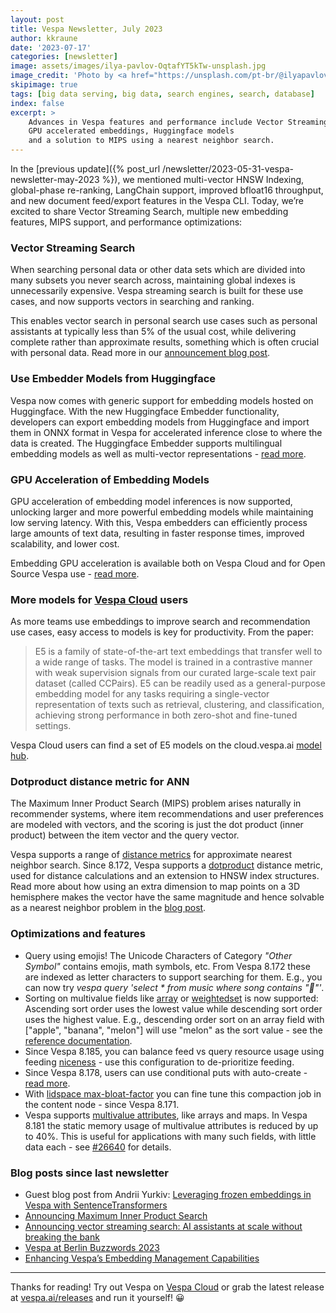 ```yaml
---
layout: post
title: Vespa Newsletter, July 2023
author: kkraune
date: '2023-07-17'
categories: [newsletter]
image: assets/images/ilya-pavlov-OqtafYT5kTw-unsplash.jpg
image_credit: 'Photo by <a href="https://unsplash.com/pt-br/@ilyapavlov?utm_source=unsplash&utm_medium=referral&utm_content=creditCopyText">Ilya Pavlov</a> on <a href="https://unsplash.com/photos/OqtafYT5kTw?utm_source=unsplash&utm_medium=referral&utm_content=creditCopyText">Unsplash</a>'
skipimage: true
tags: [big data serving, big data, search engines, search, database]
index: false
excerpt: >
    Advances in Vespa features and performance include Vector Streaming Search,
    GPU accelerated embeddings, Huggingface models
    and a solution to MIPS using a nearest neighbor search.
---
```


In the [previous update]({% post_url /newsletter/2023-05-31-vespa-newsletter-may-2023 %}),
we mentioned multi-vector HNSW Indexing, global-phase re-ranking, LangChain support, improved bfloat16 throughput,
and new document feed/export features in the Vespa CLI.
Today, we’re excited to share Vector Streaming Search, multiple new embedding features,
MIPS support, and performance optimizations:


### Vector Streaming Search
When searching personal data or other data sets which are divided into many subsets you never search across,
maintaining global indexes is unnecessarily expensive.
Vespa streaming search is built for these use cases, and now supports vectors in searching and ranking.

This enables vector search in personal search use cases such as personal assistants
at typically less than 5% of the usual cost,
while delivering complete rather than approximate results,
something which is often crucial with personal data.
Read more in our [announcement blog post](https://blog.vespa.ai/announcing-vector-streaming-search/).


### Use Embedder Models from Huggingface
Vespa now comes with generic support for embedding models hosted on Huggingface.
With the new Huggingface Embedder functionality,
developers can export embedding models from Huggingface
and import them in ONNX format in Vespa for accelerated inference close to where the data is created.
The Huggingface Embedder supports multilingual embedding models as well as multi-vector representations -
[read more](https://blog.vespa.ai/enhancing-vespas-embedding-management-capabilities/).


### GPU Acceleration of Embedding Models
GPU acceleration of embedding model inferences is now supported,
unlocking larger and more powerful embedding models while maintaining low serving latency.
With this, Vespa embedders can efficiently process large amounts of text data,
resulting in faster response times, improved scalability, and lower cost.

Embedding GPU acceleration is available both on Vespa Cloud and for Open Source Vespa use -
[read more](https://blog.vespa.ai/enhancing-vespas-embedding-management-capabilities/).


### More models for [Vespa Cloud](https://cloud.vespa.ai/) users
As more teams use embeddings to improve search and recommendation use cases,
easy access to models is key for productivity. From the paper:

> E5 is a family of state-of-the-art text embeddings that transfer well to a wide range of tasks.
> The model is trained in a contrastive manner with weak supervision signals
> from our curated large-scale text pair dataset (called CCPairs).
> E5 can be readily used as a general-purpose embedding model for any tasks
> requiring a single-vector representation of texts such as retrieval, clustering, and classification,
> achieving strong performance in both zero-shot and fine-tuned settings.

Vespa Cloud users can find a set of E5 models on the cloud.vespa.ai
[model hub](https://cloud.vespa.ai/en/model-hub).


### Dotproduct distance metric for ANN
The Maximum Inner Product Search (MIPS) problem arises naturally in recommender systems,
where item recommendations and user preferences are modeled with vectors,
and the scoring is just the dot product (inner product) between the item vector and the query vector.

Vespa supports a range of [distance metrics](https://docs.vespa.ai/en/reference/schema-reference.html#distance-metric)
for approximate nearest neighbor search.
Since 8.172, Vespa supports a [dotproduct](https://docs.vespa.ai/en/reference/schema-reference.html#dotproduct) distance metric,
used for distance calculations and an extension to HNSW index structures.
Read more about how using an extra dimension to map points on a 3D hemisphere
makes the vector have the same magnitude and hence solvable as a nearest neighbor problem in the
[blog post](https://blog.vespa.ai/announcing-maximum-inner-product-search/).


### Optimizations and features
* Query using emojis!
  The Unicode Characters of Category _"Other Symbol"_ contains emojis, math symbols, etc.
  From Vespa 8.172 these are indexed as letter characters to support searching for them.
  E.g., you can now try _vespa query 'select * from music where song contains "&#x1F349;"'_.
* Sorting on multivalue fields like [array](https://docs.vespa.ai/en/reference/schema-reference.html#array)
  or [weightedset](https://docs.vespa.ai/en/reference/schema-reference.html#weightedset) is now supported:
  Ascending sort order uses the lowest value while descending sort order uses the highest value.
  E.g., descending order sort on an array field with ["apple", "banana", "melon"] will use "melon" as the sort value -
  see the [reference documentation](https://docs.vespa.ai/en/reference/sorting#multivalue-sort-attribute).
* Since Vespa 8.185, you can balance feed vs query resource usage using feeding
  [niceness](https://docs.vespa.ai/en/reference/services-content.html#feeding) - use this configuration to de-prioritize feeding.
* Since Vespa 8.178, users can use conditional puts with auto-create -
  [read more](https://docs.vespa.ai/en/document-v1-api-guide.html#conditional-updates-and-puts-with-create).
* With [lidspace max-bloat-factor](https://docs.vespa.ai/en/reference/services-content.html#lidspace)
  you can fine tune this compaction job in the content node - since Vespa 8.171.
* Vespa supports [multivalue attributes](https://docs.vespa.ai/en/reference/schema-reference.html#field),
  like arrays and maps.
  In Vespa 8.181 the static memory usage of multivalue attributes is reduced by up to 40%.
  This is useful for applications with many such fields, with little data each -
  see [#26640](https://github.com/vespa-engine/vespa/issues/26640) for details.


### Blog posts since last newsletter
* Guest blog post from Andrii Yurkiv: [Leveraging frozen embeddings in Vespa with SentenceTransformers](https://blog.vespa.ai/leveraging-frozen-embeddings-in-vespa-with-sentence-transformers/)
* [Announcing Maximum Inner Product Search](https://blog.vespa.ai/announcing-maximum-inner-product-search/)
* [Announcing vector streaming search: AI assistants at scale without breaking the bank](https://blog.vespa.ai/announcing-vector-streaming-search/)
* [Vespa at Berlin Buzzwords 2023](https://blog.vespa.ai/vespa-at-berlin-buzzwords-2023/)
* [Enhancing Vespa’s Embedding Management Capabilities](https://blog.vespa.ai/enhancing-vespas-embedding-management-capabilities/)

----

Thanks for reading! Try out Vespa on [Vespa Cloud](https://cloud.vespa.ai/)
or grab the latest release at [vespa.ai/releases](https://vespa.ai/releases) and run it yourself! &#x1F600;
